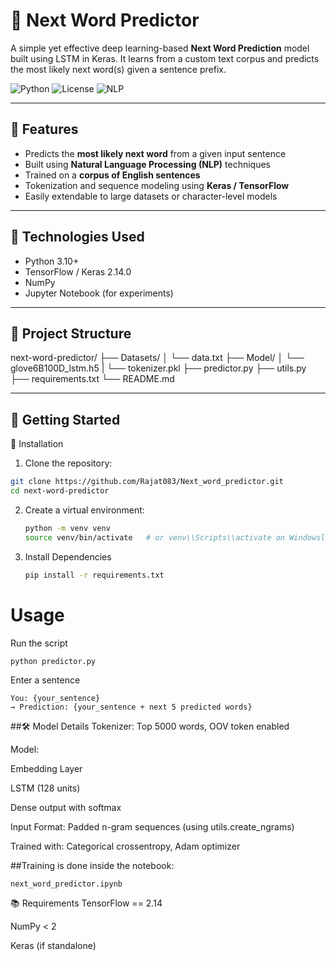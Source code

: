 # 🔮 Next Word Predictor

A simple yet effective deep learning-based **Next Word Prediction** model built using LSTM in Keras. It learns from a custom text corpus and predicts the most likely next word(s) given a sentence prefix.

![Python](https://img.shields.io/badge/Python-3.10+-blue.svg)
![License](https://img.shields.io/badge/License-MIT-green.svg)
![NLP](https://img.shields.io/badge/Topic-NLP-orange.svg)

---

## 🚀 Features

- Predicts the **most likely next word** from a given input sentence
- Built using **Natural Language Processing (NLP)** techniques
- Trained on a **corpus of English sentences**
- Tokenization and sequence modeling using **Keras / TensorFlow**
- Easily extendable to large datasets or character-level models

---

## 🧠 Technologies Used

- Python 3.10+
- TensorFlow / Keras 2.14.0
- NumPy
- Jupyter Notebook (for experiments)

---

## 📁 Project Structure

next-word-predictor/
├── Datasets/
│ └── data.txt
├── Model/
│ └── glove6B100D_lstm.h5
| └── tokenizer.pkl
├── predictor.py
├── utils.py
├── requirements.txt
└── README.md


---

## 🏁 Getting Started

🔧 Installation

1. Clone the repository:
```bash
git clone https://github.com/Rajat083/Next_word_predictor.git
cd next-word-predictor
```
2. Create a virtual environment:
   ```bash
   python -m venv venv
   source venv/bin/activate   # or venv\\Scripts\\activate on Windowsll -r requirements.txt
    ```
3. Install Dependencies
   ```bash
   pip install -r requirements.txt
   ```

# Usage
Run the script
```bash
python predictor.py
```
Enter a sentence
```
You: {your_sentence}
→ Prediction: {your_sentence + next 5 predicted words}
```

##🛠️ Model Details
Tokenizer: Top 5000 words, OOV token enabled

Model:

Embedding Layer

LSTM (128 units)

Dense output with softmax

Input Format: Padded n-gram sequences (using utils.create_ngrams)

Trained with: Categorical crossentropy, Adam optimizer

##Training is done inside the notebook:
```
next_word_predictor.ipynb
```
📚 Requirements
TensorFlow == 2.14

NumPy < 2

Keras (if standalone)
